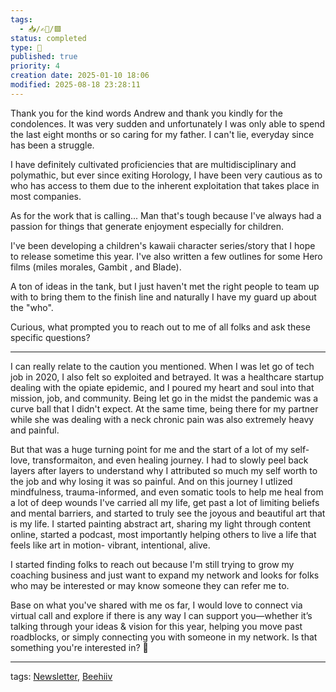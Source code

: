 ```yaml
---
tags:
  - 📥️/✍🏻/🟩
status: completed
type: 🌈
published: true
priority: 4
creation date: 2025-01-10 18:06
modified: 2025-08-18 23:28:11
---
```

Thank you for the kind words Andrew and thank you kindly for the condolences. It was very sudden and unfortunately I was only able to spend the last eight months or so caring for my father. I can't lie, everyday since has been a struggle.  
  
I have definitely cultivated proficiencies that are multidisciplinary and polymathic, but ever since exiting Horology, I have been very cautious as to who has access to them due to the inherent exploitation that takes place in most companies.  
  
As for the work that is calling... Man that's tough because I've always had a passion for things that generate enjoyment especially for children.  
  
I've been developing a children's kawaii character series/story that I hope to release sometime this year. I've also written a few outlines for some Hero films (miles morales, Gambit , and Blade).  
  
A ton of ideas in the tank, but I just haven't met the right people to team up with to bring them to the finish line and naturally I have my guard up about the "who".  
  
Curious, what prompted you to reach out to me of all folks and ask these specific questions?


--- 

I can really relate to the caution you mentioned. When I was let go of tech job in 2020, I also felt so exploited and betrayed. It was a healthcare startup dealing with the opiate epidemic, and I poured my heart and soul into that mission, job, and community. Being let go in the midst the pandemic was a curve ball that I didn't expect. At the same time, being there for my partner while she was dealing with a neck chronic pain was also extremely heavy and painful. 

But that was a huge turning point for me and the start of a lot of my self-love, transformaiton, and even healing journey. I had to slowly peel back layers after layers to understand why I attributed so much my self worth to the job and why losing it was so painful. And on this journey I utlized mindfulness, trauma-informed, and even somatic tools to help me heal from a lot of deep wounds I've carried all my life, get past a lot of limiting beliefs and mental barriers, and started to truly see the joyous and beautiful art that is my life. I started painting abstract art, sharing my light through content online, started a podcast, most importantly helping others to live a life that feels like art in motion- vibrant, intentional, alive. 

I started finding folks to reach out because I'm still trying to grow my coaching business and just want to expand my network and looks for folks who may be interested or may know someone they can refer me to. 

Base on what you've shared with me os far, I would love to connect via virtual call and explore if there is any way I can support you—whether it’s talking through your ideas & vision for this year, helping you move past roadblocks, or simply connecting you with someone in my network. Is that something you're interested in? 🙂



---
tags: [Newsletter](newsletter), [Beehiiv](beehiiv)